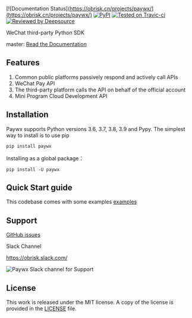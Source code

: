 [![Documentation Status](https://obrisk.cn/projects/paywx/](https://obrisk.cn/projects/paywx/)
[![PyPI](https://dist.paywx.svg)](https://pypi.org/project/paywx)
[![Tested on Travic-ci](https://api.travis-ci.org/badges/badgerbadgerbadger.svg?branch=master&status=passed)](https://travis-ci.org)
[![Reviewed by Deepsource](https://bookface-images.s3.amazonaws.com/logos/a27dd378173ef85d8cdc21405e7759e481740898.png?1587827550)](https://deepsource.io)

WeChat third-party Python SDK

master: [Read the Documentation ](https://obrisk.cn/projects/paywx/)


## Features


1. Common public platforms passively respond and actively call APIs
2. WeChat Pay API
3. The third-party platform calls the API on behalf of the official account
4. Mini Program Cloud Development API


## Installation

Paywx supports Python versions 3.6, 3.7, 3.8, 3.9 and Pypy. The simplest way to install is to use pip


```bash
pip install paywx
```

Installing as a global package：

    pip install -U paywx


## Quick Start guide

This codebase comes with some examples [examples](examples/)


## Support

[GitHub issues](https://github.com/obrisk/paywx/issues)

Slack Channel

https://obrisk.slack.com/

![Paywx Slack channel for Support](https://cdn-icons-png.flaticon.com/512/2111/2111615.png)


## License

This work is released under the MIT license. A copy of the license is provided in the [LICENSE](./LICENSE) file.
